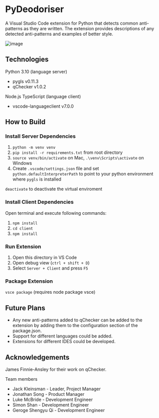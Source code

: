 # PyDeodoriser

A Visual Studio Code extension for Python that detects common anti-patterns as they are written. The extension provides descriptions of any detected anti-patterns and examples of better style.

![image](https://user-images.githubusercontent.com/22739847/172131008-a849a776-b2cb-44ff-9523-b061cc166557.png)

## Technologies

Python 3.10 (language server)
 * pygls v0.11.3  
 * qChecker v1.0.2  

Node.js TypeScript (language client)  
  * vscode-languageclient v7.0.0  

## How to Build

### Install Server Dependencies

1. `python -m venv venv`
1. `pip install -r requirements.txt` from root directory
1. `source venv/bin/activate` on Mac, `.\venv\Scripts\activate` on Windows
1. Create `.vscode/settings.json` file and set `python.defaultInterpreterPath` to point to your python environment where `pygls` is installed

`deactivate` to deactivate the virtual enviroment

### Install Client Dependencies

Open terminal and execute following commands:

1. `npm install`
1. `cd client`
1. `npm install`

### Run Extension

1. Open this directory in VS Code
1. Open debug view (`ctrl + shift + D`)
1. Select `Server + Client` and press `F5`

### Package Extension

`vsce package` (requires node package vsce)  

## Future Plans

* Any new anti-patterns added to qChecker can be added to the extension by adding them to the configuration section of the package.json.  
* Support for different languages could be added.  
* Extensions for different IDES could be developed.  

## Acknowledgements

James Finnie-Ansley for their work on qChecker.

Team members
* Jack Kleinsman - Leader, Project Manager
*  Jonathan Song - Product Manager
*  Luke McBride - Development Engineer
*  Simon Shan - Development Engineer
*  Geroge Shengyu Qi - Development Engineer
